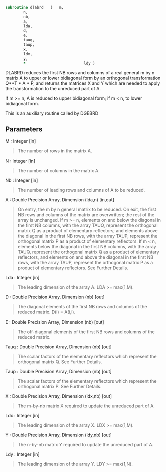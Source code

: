 ```fortran
subroutine dlabrd	(	m,
		n,
		nb,
		a,
		lda,
		d,
		e,
		tauq,
		taup,
		x,
		ldx,
		y,
		*                          ldy )
```

 DLABRD reduces the first NB rows and columns of a real general
 m by n matrix A to upper or lower bidiagonal form by an orthogonal
 transformation Q**T * A * P, and returns the matrices X and Y which
 are needed to apply the transformation to the unreduced part of A.

 If m >= n, A is reduced to upper bidiagonal form; if m < n, to lower
 bidiagonal form.

 This is an auxiliary routine called by DGEBRD

## Parameters
M : Integer [in]
> The number of rows in the matrix A.

N : Integer [in]
> The number of columns in the matrix A.

Nb : Integer [in]
> The number of leading rows and columns of A to be reduced.

A : Double Precision Array, Dimension (lda,n) [in,out]
> On entry, the m by n general matrix to be reduced.
> On exit, the first NB rows and columns of the matrix are
> overwritten; the rest of the array is unchanged.
> If m >= n, elements on and below the diagonal in the first NB
> columns, with the array TAUQ, represent the orthogonal
> matrix Q as a product of elementary reflectors; and
> elements above the diagonal in the first NB rows, with the
> array TAUP, represent the orthogonal matrix P as a product
> of elementary reflectors.
> If m < n, elements below the diagonal in the first NB
> columns, with the array TAUQ, represent the orthogonal
> matrix Q as a product of elementary reflectors, and
> elements on and above the diagonal in the first NB rows,
> with the array TAUP, represent the orthogonal matrix P as
> a product of elementary reflectors.
> See Further Details.

Lda : Integer [in]
> The leading dimension of the array A.  LDA >= max(1,M).

D : Double Precision Array, Dimension (nb) [out]
> The diagonal elements of the first NB rows and columns of
> the reduced matrix.  D(i) = A(i,i).

E : Double Precision Array, Dimension (nb) [out]
> The off-diagonal elements of the first NB rows and columns of
> the reduced matrix.

Tauq : Double Precision Array, Dimension (nb) [out]
> The scalar factors of the elementary reflectors which
> represent the orthogonal matrix Q. See Further Details.

Taup : Double Precision Array, Dimension (nb) [out]
> The scalar factors of the elementary reflectors which
> represent the orthogonal matrix P. See Further Details.

X : Double Precision Array, Dimension (ldx,nb) [out]
> The m-by-nb matrix X required to update the unreduced part
> of A.

Ldx : Integer [in]
> The leading dimension of the array X. LDX >= max(1,M).

Y : Double Precision Array, Dimension (ldy,nb) [out]
> The n-by-nb matrix Y required to update the unreduced part
> of A.

Ldy : Integer [in]
> The leading dimension of the array Y. LDY >= max(1,N).

